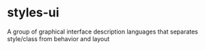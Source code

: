# styles-ui
A group of graphical interface description languages that separates style/class from behavior and layout
